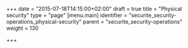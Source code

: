 +++
date = "2015-07-18T14:15:00+02:00"
draft = true
title = "Physical security"
type = "page"
[menu.main]
identifier = "securite_security-operations_physical-security"
parent = "securite_security-operations"
weight = 130

+++
